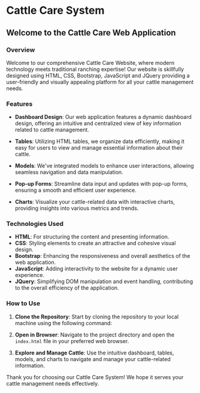 # Cattle Care System

## Welcome to the Cattle Care Web Application

### Overview

Welcome to our comprehensive Cattle Care Website, where modern technology meets traditional ranching expertise! Our website is skillfully designed using HTML, CSS, Bootstrap, JavaScript and JQuery providing a user-friendly and visually appealing platform for all your cattle management needs.

### Features

- **Dashboard Design**: Our web application features a dynamic dashboard design, offering an intuitive and centralized view of key information related to cattle management.

- **Tables**: Utilizing HTML tables, we organize data efficiently, making it easy for users to view and manage essential information about their cattle.

- **Models**: We've integrated models to enhance user interactions, allowing seamless navigation and data manipulation.

- **Pop-up Forms**: Streamline data input and updates with pop-up forms, ensuring a smooth and efficient user experience.

- **Charts**: Visualize your cattle-related data with interactive charts, providing insights into various metrics and trends.

### Technologies Used

- **HTML**: For structuring the content and presenting information.
- **CSS**: Styling elements to create an attractive and cohesive visual design.
- **Bootstrap**: Enhancing the responsiveness and overall aesthetics of the web application.
- **JavaScript**: Adding interactivity to the website for a dynamic user experience.
- **JQuery**: Simplifying DOM manipulation and event handling, contributing to the overall efficiency of the application.

### How to Use

1. **Clone the Repository**: Start by cloning the repository to your local machine using the following command:
   
2. **Open in Browser**: Navigate to the project directory and open the `index.html` file in your preferred web browser.

3. **Explore and Manage Cattle**: Use the intuitive dashboard, tables, models, and charts to navigate and manage your cattle-related information.


Thank you for choosing our Cattle Care System! We hope it serves your cattle management needs effectively.

